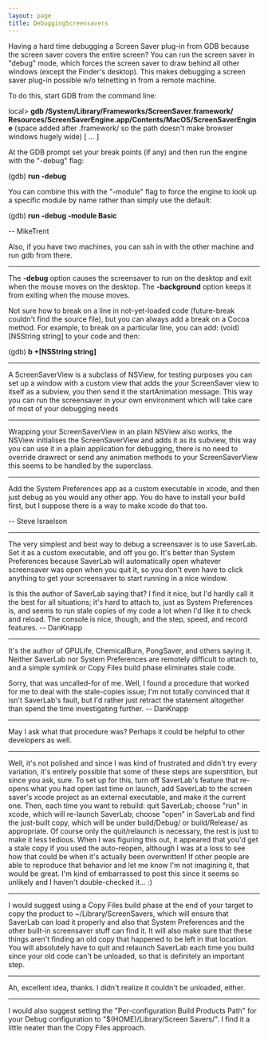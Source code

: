 ```yaml
---
layout: page
title: DebuggingScreensavers
---
```





Having a hard time debugging a Screen Saver plug-in from GDB because the screen saver covers the entire screen? You can run the screen saver in "debug" mode, which forces the screen saver to draw behind all other windows (except the Finder's desktop). This makes debugging a screen saver plug-in possible w/o telnetting in from a remote machine.

To do this, start GDB from the command line:

local> **gdb /System/Library/Frameworks/ScreenSaver.framework/
Resources/ScreenSaverEngine.app/Contents/MacOS/ScreenSaverEngine**
(space added after .framework/ so the path doesn't make browser windows hugely
wide)
[ ... ]

At the GDB prompt set your break points (if any) and then run the engine with the "-debug" flag:

(gdb) **run -debug**

You can combine this with the "-module" flag to force the engine to look up a specific module by name rather than simply use the default:

(gdb) **run -debug -module Basic**

-- MikeTrent

Also, if you have two machines, you can ssh in with the other machine and run gdb from there.

----

The **-debug** option causes the screensaver to run on the desktop and exit when the mouse moves on the desktop. The **-background** option keeps it from exiting when the mouse moves.

Not sure how to break on a line in not-yet-loaded code (future-break couldn't find the source file), but you can always add a break on a Cocoa method. For example, to break on a particular line, you can add:     (void)[NSString string] to your code and then:

(gdb) **b +[NSString string]**

----

A ScreenSaverView is a subclass of NSView, for testing purposes you can set up a window with a custom view that adds the your ScreenSaver view to itself as a subview, you then send it the startAnimation message. This way you can run the screensaver in your own environment which will take care of most of your debugging needs 

----

Wrapping your ScreenSaverView in an plain NSView also works, the NSView initialises the ScreenSaverView and adds it as its subview, this way you can use it in a plain application for debugging, there is no need to override drawrect or send any animation methods to your ScreenSaverView this seems to be handled by the superclass.

----

Add the System Preferences app as a custom executable in xcode, and then just debug as you would any other app. You do have to install your build first, but I suppose there is a way to make xcode do that too.

-- Steve Israelson

----

The very simplest and best way to debug a screensaver is to use SaverLab. Set it as a custom executable, and off you go. It's better than System Preferences because SaverLab will automatically open whatever screensaver was open when you quit it, so you don't even have to click anything to get your screensaver to start running in a nice window.

Is this the author of SaverLab saying that?  I find it nice, but I'd hardly call it the best for all situations; it's hard to attach to, just as System Preferences is, and seems to run stale copies of my code a lot when I'd like it to check and reload.  The console is nice, though, and the step, speed, and record features. -- DanKnapp

----
It's the author of GPULife, ChemicalBurn, PongSaver, and others saying it. Neither SaverLab nor System Preferences are remotely difficult to attach to, and a simple symlink or Copy Files build phase eliminates stale code.

Sorry, that was uncalled-for of me.  Well, I found a procedure that worked for me to deal with the stale-copies issue; I'm not totally convinced that it isn't SaverLab's fault, but I'd rather just retract the statement altogether than spend the time investigating further. -- DanKnapp

----
May I ask what that procedure was? Perhaps it could be helpful to other developers as well.

----
Well, it's not polished and since I was kind of frustrated and didn't try every variation, it's entirely possible that some of these steps are superstition, but since you ask, sure.  To set up for this, turn off SaverLab's feature that re-opens what you had open last time on launch, add SaverLab to the screen saver's xcode project as an external executable, and make it the current one.  Then, each time you want to rebuild: quit SaverLab; choose "run" in xcode, which will re-launch SaverLab; choose "open" in SaverLab and find the just-built copy, which will be under build/Debug/ or build/Release/ as appropriate.  Of course only the quit/relaunch is necessary, the rest is just to make it less tedious.  When I was figuring this out, it appeared that you'd get a stale copy if you used the auto-reopen, although I was at a loss to see how that could be when it's actually been overwritten!  If other people are able to reproduce that behavior and let me know I'm not imagining it, that would be great.  I'm kind of embarrassed to post this since it seems so unlikely and I haven't double-checked it... :)

----
I would suggest using a Copy Files build phase at the end of your target to copy the product to ~/Library/ScreenSavers, which will ensure that SaverLab can load it properly and also that System Preferences and the other built-in screensaver stuff can find it. It will also make sure that these things aren't finding an old copy that happened to be left in that location. You will absolutely have to quit and relaunch SaverLab each time you build since your old code can't be unloaded, so that is definitely an important step.

----
Ah, excellent idea, thanks.  I didn't realize it couldn't be unloaded, either.

----

I would also suggest setting the "Per-configuration Build Products Path" for your Debug  configuration to "$(HOME)/Library/Screen Savers/". I find it a little neater than the Copy Files approach.

